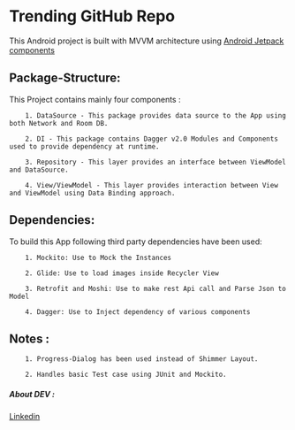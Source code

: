 # Trending GitHub Repo

This Android project is built with MVVM architecture using [Android Jetpack components](https://developer.android.com/jetpack) 

## Package-Structure:

This Project contains mainly four components :

	
        1. DataSource - This package provides data source to the App using both Network and Room DB.
	
        2. DI - This package contains Dagger v2.0 Modules and Components used to provide dependency at runtime.
	
        3. Repository - This layer provides an interface between ViewModel and DataSource.
	
        4. View/ViewModel - This layer provides interaction between View and ViewModel using Data Binding approach.

## Dependencies:

To build this App following third party dependencies have been used:

		1. Mockito: Use to Mock the Instances
	
		2. Glide: Use to load images inside Recycler View
	
		3. Retrofit and Moshi: Use to make rest Api call and Parse Json to Model
		
		4. Dagger: Use to Inject dependency of various components

## Notes :

		1. Progress-Dialog has been used instead of Shimmer Layout.
	
		2. Handles basic Test case using JUnit and Mockito.
		
##### About DEV :
[Linkedin](https://www.linkedin.com/in/pardeep-sharma-dev/)

